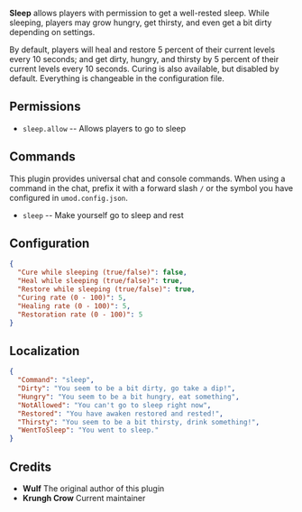 **Sleep** allows players with permission to get a well-rested sleep. While sleeping, players may grow hungry, get thirsty, and even get a bit dirty depending on settings.

By default, players will heal and restore 5 percent of their current levels every 10 seconds; and get dirty, hungry, and thirsty by 5 percent of their current levels every 10 seconds. Curing is also available, but disabled by default. Everything is changeable in the configuration file.

## Permissions

- `sleep.allow` -- Allows players to go to sleep

## Commands

This plugin provides universal chat and console commands. When using a command in the chat, prefix it with a forward slash `/` or the symbol you have configured in `umod.config.json`.

- `sleep` -- Make yourself go to sleep and rest

## Configuration

```json
{
  "Cure while sleeping (true/false)": false,
  "Heal while sleeping (true/false)": true,
  "Restore while sleeping (true/false)": true,
  "Curing rate (0 - 100)": 5,
  "Healing rate (0 - 100)": 5,
  "Restoration rate (0 - 100)": 5
}
```

## Localization

```json
{
  "Command": "sleep",
  "Dirty": "You seem to be a bit dirty, go take a dip!",
  "Hungry": "You seem to be a bit hungry, eat something",
  "NotAllowed": "You can't go to sleep right now",
  "Restored": "You have awaken restored and rested!",
  "Thirsty": "You seem to be a bit thirsty, drink something!",
  "WentToSleep": "You went to sleep."
}
```
## Credits

- **Wulf** The original author of this plugin
- **Krungh Crow** Current maintainer